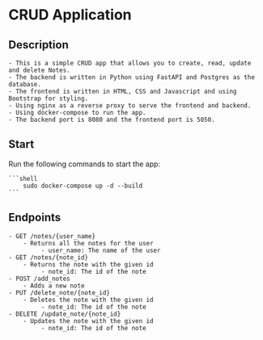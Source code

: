 # CRUD Application

## Description

    - This is a simple CRUD app that allows you to create, read, update and delete Notes.
    - The backend is written in Python using FastAPI and Postgres as the database.
    - The frontend is written in HTML, CSS and Javascript and using Bootstrap for styling.
    - Using nginx as a reverse proxy to serve the frontend and backend.
    - Using docker-compose to run the app.
    - The backend port is 8080 and the frontend port is 5050.

## Start

Run the following commands to start the app:

    ```shell
        sudo docker-compose up -d --build
    ```

## Endpoints

    - GET /notes/{user_name}
        - Returns all the notes for the user
             - user_name: The name of the user
    - GET /notes/{note_id}
        - Returns the note with the given id
             - note_id: The id of the note
    - POST /add_notes
        - Adds a new note
    - PUT /delete_note/{note_id}
        - Deletes the note with the given id
             - note_id: The id of the note
    - DELETE /update_note/{note_id}
        - Updates the note with the given id
             - note_id: The id of the note
